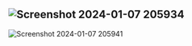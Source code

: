 ![Screenshot 2024-01-07 205934](https://github.com/Amisha0971/COMPANY-STAFFING-JAVA/assets/136344215/eeced1b4-fc60-46a9-83ae-d5311ee2e101)
------------------------------------------------------------------------------------------------
![Screenshot 2024-01-07 205941](https://github.com/Amisha0971/COMPANY-STAFFING-JAVA/assets/136344215/66b6c287-d6c7-49f1-b8a2-d50dd7ddf55b)
